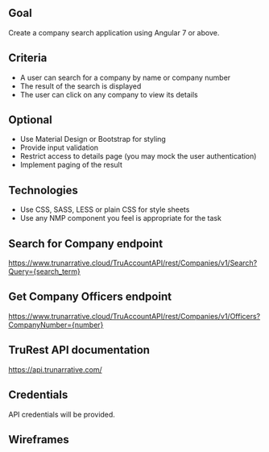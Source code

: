 ## Goal
Create a company search application using Angular 7 or above.

## Criteria
* A user can search for a company by name or company number
* The result of the search is displayed
* The user can click on any company to view its details

## Optional
* Use Material Design or Bootstrap for styling
* Provide input validation
* Restrict access to details page (you may mock the user authentication)
* Implement paging of the result

## Technologies
* Use CSS, SASS, LESS or plain CSS for style sheets
* Use any NMP component you feel is appropriate for the task

## Search for Company endpoint
https://www.trunarrative.cloud/TruAccountAPI/rest/Companies/v1/Search?Query={search_term}

## Get Company Officers endpoint
https://www.trunarrative.cloud/TruAccountAPI/rest/Companies/v1/Officers?CompanyNumber={number}

## TruRest API documentation
https://api.trunarrative.com/

## Credentials
API credentials will be provided.

## Wireframes
